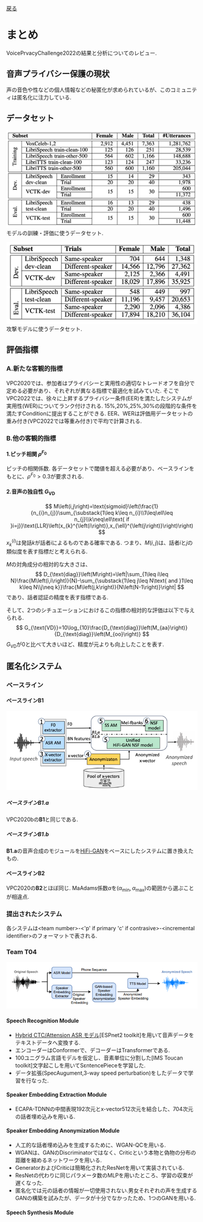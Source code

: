[戻る](../list.md)
# まとめ
VoicePrvacyChallenge2022の結果と分析についてのレビュー.

## 音声プライバシー保護の現状
声の音色や性などの個人情報などの秘匿化が求められているが、このコミュニティは匿名化に注力している.

## データセット
![](VPC2020-Dataset-model.png)
モデルの訓練・評価に使うデータセット.

![](VPC2020-Dataset-enrollment.png)
攻撃モデルに使うデータセット.

## 評価指標
### A.新たな客観的指標
VPC2020では、参加者はプライバシーと実用性の適切なトレードオフを自分で定める必要があり、それぞれが異なる指標で最適化を試みていた.
そこでVPC2022では、徐々に上昇するプライバシー条件(EER)を満たしたシステムが実用性(WER)についてランク付けされる.
15%,20%,25%,30%の段階的な条件を満たすConditionに提出することができる.
EER、WERは評価用データセットの重み付き(VPC2022では等重み付き)で平均で計算される.

### B.他の客観的指標
#### 1.ピッチ相関 $\rho^{F_{0}}$
ピッチの相関係数.
各データセットで閾値を超える必要があり、ベースラインをもとに、$\rho^{F_{0}}>0.3$が要求される.

#### 2.音声の独自性 $G_{\text{VD}}$
$$
M\left(i,j\right)=\text{sigmoid}\left(\frac{1}{n_{i}n_{j}}\sum_{\substack{1\leq k\leq n_{i}\\1\leq\ell\leq n_{j}\\k\neq\ell\text{ if }i=j}}\text{LLR}\left(x_{k}^{\left(i\right)},x_{\ell}^{\left(j\right)}\right)\right)
$$
$x_{k}^{\left(i\right)}$は発話$k$が話者$i$によるものである確率である.
つまり、$M\left(i,j\right)$は、話者$i$と$j$の類似度を表す指標だと考えられる.

$M$の対角成分の相対的な大きさは、
$$
D_{\text{diag}}\left(M\right)=\left|\sum_{1\leq i\leq N}\frac{M\left(i,i\right)}{N}-\sum_{\substack{1\leq j\leq N\text{ and }1\leq k\leq N\\j\neq k}}\frac{M\left(j,k\right)}{N\left(N-1\right)}\right|
$$
であり、話者認証の精度を表す指標である.

そして、2つのシチュエーションにおけるこの指標の相対的な評価は以下で与えられる.
$$
G_{\text{VD}}=10\log_{10}\frac{D_{\text{diag}}\left(M_{aa}\right)}{D_{\text{diag}}\left(M_{oo}\right)}
$$
$G_{\text{VD}}$が0と比べて大きいほど、精度が元よりも向上したことを表す.

## 匿名化システム
### ベースライン
#### ベースライン$\mathbf{B1}$
![](B1.ab.png)
##### ベースライン$\mathbf{B1.a}$
VPC2020bの$\mathbf{B1}$と同じである.
##### ベースライン$\mathbf{B1.b}$
$\mathbf{B1.a}$の音声合成のモジュールを[HiFi-GAN](HiFi-GAN.md)をベースにしたシステムに置き換えたもの.
#### ベースライン$\mathbf{B2}$
VPC2020の$\mathbf{B2}$とほぼ同じ.
MaAdams係数$\alpha$を$\left(\alpha_{\min},\alpha_{\max}\right)$の範囲から選ぶことが相違点.

### 提出されたシステム
各システムは\<team number>-\<'p' if primary 'c' if contrasive>-\<incremental identifier>のフォーマットで表される.
### Team $\mathbf{T04}$
![](VPC2022-T04.png)
#### Speech Recognition Module
- [Hybrid CTC/Attension ASR モデル](Hybird-CTCAttension.md)[ESPnet2 toolkit]を用いて音声データをテキストデータへ変換する.
- エンコーダーはConformerで、デコーダーはTransformerである.
- 100ユニグラム言語モデルを仮定し、音素単位に分割した[IMS Toucan toolkit]文字起こしを用いてSεntencePieceを学習した.
- データ拡張(SpecAugument,3-way speed perturbation)をしたデータで学習を行なった.

#### Speaker Embedding Extraction Module
- ECAPA-TDNNの中間表現192次元とx-vector512次元を結合した、704次元の話者埋め込みを用いる.

#### Speaker Embedding Anonymization Module
- 人工的な話者埋め込みを生成するために、WGAN-QCを用いる.
- WGANは、GANのDiscriminatorではなく、Criticという本物と偽物の分布の距離を縮めるネットワークを用いる.
- GeneratorおよびCriticは簡略化されたResNetを用いて実装されている.
- ResNetの代わりに同じパラメータ数のMLPを用いたところ、学習の収束が遅くなった.
- 匿名化では元の話者の情報が一切使用されない.男女それぞれの声を生成するGANの構築を試みたが、データが十分でなかったため、1つのGANを用いる.

#### Speech Synthesis Module

